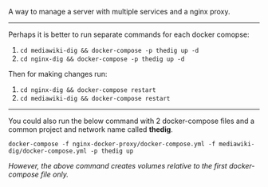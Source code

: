 A way to manage a server with multiple services and a nginx proxy.

---

Perhaps it is better to run separate commands for each docker comopse:

1. `cd mediawiki-dig && docker-compose -p thedig up -d`
2. `cd nginx-dig && docker-compose -p thedig up -d`

Then for making changes run:

1. `cd nginx-dig && docker-compose restart`
2. `cd mediawiki-dig && docker-compose restart` 

---

You could also run the below command with 2 docker-compose files and a common project and network name called **thedig**. 

`docker-compose -f nginx-docker-proxy/docker-compose.yml -f mediawiki-dig/docker-compose.yml -p thedig up`

*However, the above command creates volumes relative to the first docker-compose file only.*